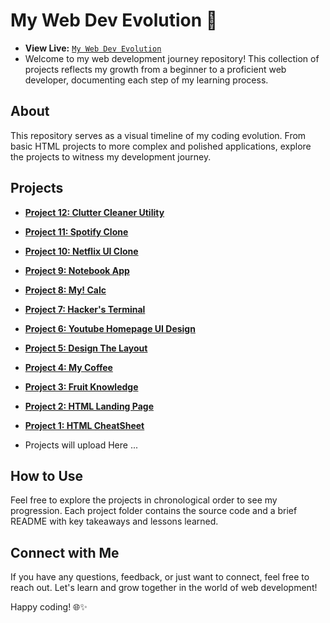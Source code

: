# My Web Dev Evolution 🚀
- **View Live:** [`My Web Dev Evolution`](https://rahulp-here.github.io/my-web-dev-evolution.github.io/)
- Welcome to my web development journey repository! This collection of projects reflects my growth from a beginner to a proficient web developer, documenting each step of my learning process.

## About

This repository serves as a visual timeline of my coding evolution. From basic HTML projects to more complex and polished applications, explore the projects to witness my development journey.

## Projects

- **[Project 12: Clutter Cleaner Utility](./Project-12/)**
- **[Project 11: Spotify Clone](./Project-11/)**
- **[Project 10: Netflix UI Clone](./Project-10/)**
- **[Project  9: Notebook App](./Project-9/)**
- **[Project  8: My! Calc](./Project-8/)**
- **[Project  7: Hacker's Terminal](./Project-7/)**
- **[Project  6: Youtube Homepage UI Design](./Project-6/)**
- **[Project  5: Design The Layout](./Project-5/)**
- **[Project  4: My Coffee](./Project-4/)**
- **[Project  3: Fruit Knowledge](./Project-3/)**
- **[Project  2: HTML Landing Page](./Project-2/)**
- **[Project  1: HTML CheatSheet](./Project-1/)**

- Projects will upload Here ...

## How to Use

Feel free to explore the projects in chronological order to see my progression. Each project folder contains the source code and a brief README with key takeaways and lessons learned.

## Connect with Me

If you have any questions, feedback, or just want to connect, feel free to reach out. Let's learn and grow together in the world of web development!

Happy coding! 🌐✨
